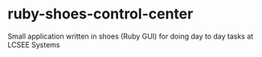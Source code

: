 # ruby-shoes-control-center
Small application written in shoes (Ruby GUI) for doing day to day tasks at LCSEE Systems
